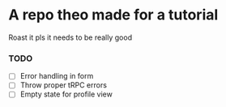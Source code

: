 # A repo theo made for a tutorial

Roast it pls it needs to be really good

### TODO

- [ ] Error handling in form
- [ ] Throw proper tRPC errors
- [ ] Empty state for profile view

